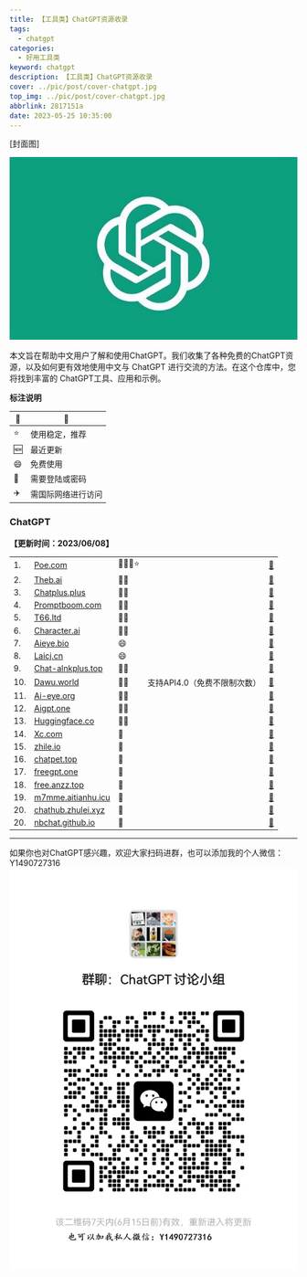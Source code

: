 ```yaml
---
title: 【工具类】ChatGPT资源收录
tags:
  - chatgpt
categories:
  - 好用工具类
keyword: chatgpt
description: 【工具类】ChatGPT资源收录
cover: ../pic/post/cover-chatgpt.jpg
top_img: ../pic/post/cover-chatgpt.jpg
abbrlink: 2817151a
date: 2023-05-25 10:35:00
---
```


[封面图]

![封面图](../pic/post/cover-chatgpt.jpg)

本文旨在帮助中文用户了解和使用ChatGPT。我们收集了各种免费的ChatGPT资源，以及如何更有效地使用中文与 ChatGPT 进行交流的方法。在这个仓库中，您将找到丰富的 ChatGPT工具、应用和示例。

**标注说明**

| 🔖 | 📓        |
|----|-----------|
| ⭐  | 使用稳定，推荐   |
| 🆕 | 最近更新      |
| 😄 | 免费使用      |
| 🔑 | 需要登陆或密码   |
| ✈️ | 需国际网络进行访问 |

### ChatGPT

**【更新时间：2023/06/08】**

<table>
  <tr>
    <td>1.</td>
    <td><a href="https://poe.com/" target="_blank"> Poe.com </a> </td>
    <td>🛫🔑😄⭐</td>
    <td></td> 
    <td><a href="https://poe.com/" target="_blank">🔗 </a> </td> 
  </tr>

  <tr>
    <td>2.</td>
    <td><a href="https://theb.ai/" target="_blank"> Theb.ai </a> </td>
    <td>🛫😄</td>
    <td></td> 
    <td><a href="https://theb.ai/" target="_blank">🔗 </a> </td> 
  </tr>

  <tr>
    <td>3.</td>
    <td><a href="http://www.chatplus.plus/" target="_blank"> Chatplus.plus </a> </td>
    <td>🛫😄</td>
    <td></td> 
    <td><a href="http://www.chatplus.plus/" target="_blank">🔗 </a> </td> 
  </tr>

  <tr>
    <td>4.</td>
    <td><a href="https://www.promptboom.com/" target="_blank"> Promptboom.com </a> </td>
    <td>🛫😄</td>
    <td></td> 
    <td><a href="https://www.promptboom.com/" target="_blank">🔗 </a> </td> 
  </tr>

  <tr>
    <td>5.</td>
    <td><a href="https://t66.ltd/" target="_blank"> T66.ltd </a> </td>
    <td>🛫😄</td>
    <td></td> 
    <td><a href="https://t66.ltd/" target="_blank">🔗 </a> </td> 
  </tr>

  <tr>
    <td>6.</td>
    <td><a href="https://beta.character.ai/" target="_blank"> Character.ai </a> </td>
    <td>🛫🔑</td>
    <td></td> 
    <td><a href="https://beta.character.ai/" target="_blank">🔗 </a> </td> 
  </tr>

  <tr>
    <td>7.</td>
    <td><a href="https://www.aieye.bio/" target="_blank"> Aieye.bio </a> </td>
    <td>😄</td>
    <td></td> 
    <td><a href="https://www.aieye.bio/" target="_blank">🔗 </a> </td> 
  </tr>

  <tr>
    <td>8.</td>
    <td><a href="https://texttools.cn/" target="_blank"> Laicj.cn </a> </td>
    <td>😄</td>
    <td></td> 
    <td><a href="https://texttools.cn/" target="_blank">🔗 </a> </td> 
  </tr>

  <tr>
    <td>9.</td>
    <td><a href="https://chat-alnkplus.top/" target="_blank"> Chat-alnkplus.top </a> </td>
    <td>🛫😄</td>
    <td></td> 
    <td><a href="https://chat-alnkplus.top/" target="_blank">🔗 </a> </td> 
  </tr>

  <tr>
    <td>10.</td>
    <td><a href="https://gtps.dawu.world/" target="_blank"> Dawu.world </a> </td>
    <td>🛫😄</td>
    <td>支持API4.0（免费不限制次数）</td> 
    <td><a href="https://gtps.dawu.world/" target="_blank">🔗 </a> </td> 
  </tr>

  <tr>
    <td>11.</td>
    <td><a href="https://www.ai-eye.org/" target="_blank"> Ai-eye.org </a> </td>
    <td>🛫😄</td>
    <td></td> 
    <td><a href="https://www.ai-eye.org/" target="_blank">🔗 </a> </td> 
  </tr>

  <tr>
    <td>12.</td>
    <td><a href="https://aigpt.life/" target="_blank"> Aigpt.one </a> </td>
    <td>🛫😄</td>
    <td></td> 
    <td><a href="https://aigpt.life/" target="_blank">🔗 </a> </td> 
  </tr>

  <tr>
    <td>13.</td>
    <td><a href="https://huggingface.co/" target="_blank"> Huggingface.co </a> </td>
    <td>🛫😄</td>
    <td></td> 
    <td><a href="https://huggingface.co/" target="_blank">🔗 </a> </td> 
  </tr>

  <tr>
    <td>14.</td>
    <td><a href="https://xc.com/" target="_blank"> Xc.com </a> </td>
    <td>🛫</td>
    <td></td> 
    <td><a href="https://xc.com/" target="_blank">🔗 </a> </td> 
  </tr>

  <tr>
    <td>15.</td>
    <td><a href="https://chat-shared1.zhile.io/" target="_blank"> zhile.io </a> </td>
    <td>🛫</td>
    <td></td> 
    <td><a href="https://chat-shared1.zhile.io/" target="_blank">🔗 </a> </td> 
  </tr>

  <tr>
    <td>16.</td>
    <td><a href="http://www.chatpet.top/" target="_blank"> chatpet.top </a> </td>
    <td>🛫</td>
    <td></td> 
    <td><a href="http://www.chatpet.top/" target="_blank">🔗 </a> </td> 
  </tr>
  <tr>
    <td>17.</td>
    <td><a href="https://freegpt.one/" target="_blank"> freegpt.one </a> </td>
    <td>🛫</td>
    <td></td> 
    <td><a href="https://freegpt.one/" target="_blank">🔗 </a> </td> 
  </tr>
  <tr>
    <td>18.</td>
    <td><a href="https://free.anzz.top/" target="_blank"> free.anzz.top </a> </td>
    <td>🛫</td>
    <td></td> 
    <td><a href="https://free.anzz.top/" target="_blank">🔗 </a> </td> 
  </tr>
  <tr>
    <td>19.</td>
    <td><a href="https://m7mme.aitianhu.icu/" target="_blank"> m7mme.aitianhu.icu </a> </td>
    <td>🛫</td>
    <td></td> 
    <td><a href="https://m7mme.aitianhu.icu/" target="_blank">🔗 </a> </td> 
  </tr>
  <tr>
    <td>20.</td>
    <td><a href="https://chathub.zhulei.xyz/" target="_blank"> chathub.zhulei.xyz </a> </td>
    <td>🛫</td>
    <td></td> 
    <td><a href="https://chathub.zhulei.xyz/" target="_blank">🔗 </a> </td> 
  </tr>
  <tr>
    <td>20.</td>
    <td><a href="https://nbchat.github.io/ai" target="_blank"> nbchat.github.io </a> </td>
    <td>🛫</td>
    <td></td> 
    <td><a href="https://nbchat.github.io/ai" target="_blank">🔗 </a> </td> 
  </tr>

</table>
</details>

---


如果你也对ChatGPT感兴趣，欢迎大家扫码进群，也可以添加我的个人微信：Y1490727316
![微信群](../pic/post/wechat-chatgpt.png)